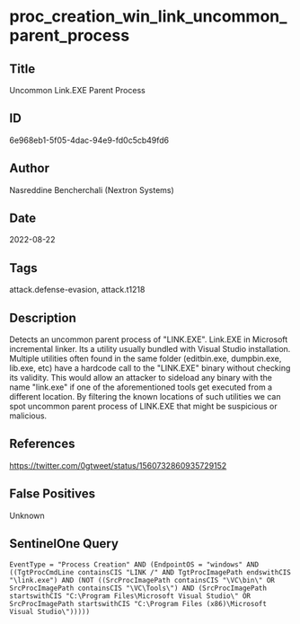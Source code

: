 # proc_creation_win_link_uncommon_parent_process

## Title
Uncommon Link.EXE Parent Process

## ID
6e968eb1-5f05-4dac-94e9-fd0c5cb49fd6

## Author
Nasreddine Bencherchali (Nextron Systems)

## Date
2022-08-22

## Tags
attack.defense-evasion, attack.t1218

## Description
Detects an uncommon parent process of "LINK.EXE".
Link.EXE in Microsoft incremental linker. Its a utility usually bundled with Visual Studio installation.
 Multiple utilities often found in the same folder (editbin.exe, dumpbin.exe, lib.exe, etc) have a hardcode call to the "LINK.EXE" binary without checking its validity.
 This would allow an attacker to sideload any binary with the name "link.exe" if one of the aforementioned tools get executed from a different location.
By filtering the known locations of such utilities we can spot uncommon parent process of LINK.EXE that might be suspicious or malicious.


## References
https://twitter.com/0gtweet/status/1560732860935729152

## False Positives
Unknown

## SentinelOne Query
```
EventType = "Process Creation" AND (EndpointOS = "windows" AND ((TgtProcCmdLine containsCIS "LINK /" AND TgtProcImagePath endswithCIS "\link.exe") AND (NOT ((SrcProcImagePath containsCIS "\VC\bin\" OR SrcProcImagePath containsCIS "\VC\Tools\") AND (SrcProcImagePath startswithCIS "C:\Program Files\Microsoft Visual Studio\" OR SrcProcImagePath startswithCIS "C:\Program Files (x86)\Microsoft Visual Studio\")))))

```